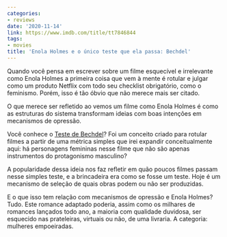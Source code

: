 ```yaml
---
categories:
- reviews
date: '2020-11-14'
link: https://www.imdb.com/title/tt7846844
tags:
- movies
title: 'Enola Holmes e o único teste que ela passa: Bechdel'
---
```


Quando você pensa em escrever sobre um filme esquecível e irrelevante como  Enola Holmes a primeira coisa que vem à mente é rotular e julgar como um produto Netflix com todo seu checklist obrigatório, como o feminismo. Porém, isso é tão óbvio que não merece mais ser citado.

O que merece ser refletido ao vemos um filme como Enola Holmes é como as estruturas do sistema transformam ideias com boas intenções em mecanismos de opressão.

Você conhece o [Teste de Bechdel]? Foi um conceito criado para rotular filmes a partir de uma métrica simples que irei expandir conceitualmente aqui: há personagens femininas nesse filme que não são apenas instrumentos do protagonismo masculino?

A popularidade dessa ideia nos faz refletir em quão poucos filmes passam nesse simples teste, e a brincadeira era como se fosse um teste. Hoje é um mecanismo de seleção de quais obras podem ou não ser produzidas.

E o que isso tem relação com mecanismos de opressão e Enola Holmes? Tudo. Este romance adaptado poderia, assim como os milhares de romances lançados todo ano, a maioria com qualidade duvidosa, ser esquecido nas prateleiras, virtuais ou não, de uma livraria. A categoria: mulheres empoeiradas.

[Teste de Bechdel]: https://pt.wikipedia.org/wiki/Teste_de_Bechdel